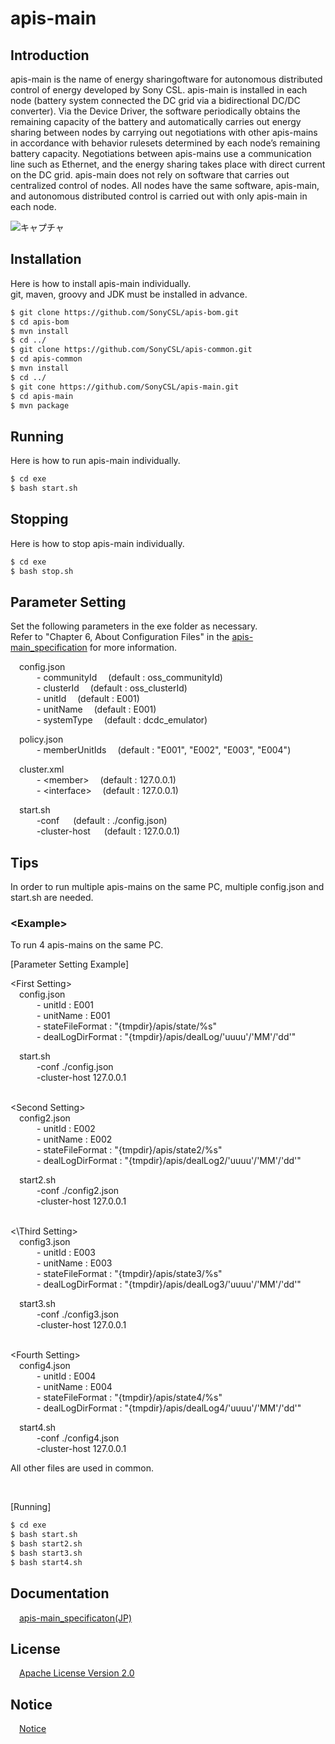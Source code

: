 # apis-main

## Introduction
apis-main is the name of energy sharingoftware for autonomous distributed control of energy developed by Sony CSL. apis-main is installed in each node (battery system connected the DC grid via a bidirectional DC/DC converter). Via the Device Driver, the software periodically obtains the remaining capacity of the battery and automatically carries out energy sharing between nodes by carrying out negotiations with other apis-mains in accordance with behavior rulesets determined by each node’s remaining battery capacity. Negotiations between apis-mains use a communication line such as Ethernet, and the energy sharing takes place with direct current on the DC grid. apis-main does not rely on software that carries out centralized control of nodes. All nodes have the same software, apis-main, and autonomous distributed control is carried out with only apis-main in each node.  

![キャプチャ](https://user-images.githubusercontent.com/71874910/94899039-87ea0600-04cd-11eb-96a0-afa5466b3742.PNG)

## Installation
Here is how to install apis-main individually.  
git, maven, groovy and JDK must be installed in advance.

```bash
$ git clone https://github.com/SonyCSL/apis-bom.git
$ cd apis-bom
$ mvn install
$ cd ../
$ git clone https://github.com/SonyCSL/apis-common.git
$ cd apis-common
$ mvn install
$ cd ../
$ git cone https://github.com/SonyCSL/apis-main.git
$ cd apis-main
$ mvn package
```

## Running
Here is how to run apis-main individually.  
```bash
$ cd exe
$ bash start.sh
```

## Stopping
Here is how to stop apis-main individually.  
```bash
$ cd exe
$ bash stop.sh
```

## Parameter Setting
Set the following parameters in the exe folder as necessary.   
Refer to "Chapter 6, About Configuration Files" in the [apis-main_specification](#anchor1) for more information.

&emsp;config.json   
&emsp;&emsp;&emsp;- communityId   &emsp;(default : oss_communityId)  
&emsp;&emsp;&emsp;- clusterId     &emsp;(default : oss_clusterId)  
&emsp;&emsp;&emsp;- unitId        &emsp;(default : E001)  
&emsp;&emsp;&emsp;- unitName      &emsp;(default : E001)  
&emsp;&emsp;&emsp;- systemType    &emsp;(default : dcdc_emulator)  

&emsp;policy.json    
&emsp;&emsp;&emsp;- memberUnitIds  &emsp;(default : "E001", "E002", "E003", "E004")

&emsp;cluster.xml  
&emsp;&emsp;&emsp;- \<member\>  &emsp;(default : 127.0.0.1)  
&emsp;&emsp;&emsp;- \<interface\>  &emsp;(default : 127.0.0.1)  

&emsp;start.sh  
&emsp;&emsp;&emsp;-conf &emsp; (default : ./config.json)  
&emsp;&emsp;&emsp;-cluster-host &emsp; (default : 127.0.0.1)  



## Tips
In order to run multiple apis-mains on the same PC, multiple config.json and start.sh are needed.

### \<Example\>
To run 4 apis-mains on the same PC.

[Parameter Setting Example]  

\<First Setting\>  
&emsp;config.json     
&emsp;&emsp;&emsp;- unitId     : E001  
&emsp;&emsp;&emsp;- unitName   : E001  
&emsp;&emsp;&emsp;- stateFileFormat   : "{tmpdir}/apis/state/%s"  
&emsp;&emsp;&emsp;- dealLogDirFormat   : "{tmpdir}/apis/dealLog/'uuuu'/'MM'/'dd'" 

&emsp;start.sh  
&emsp;&emsp;&emsp;-conf ./config.json  
&emsp;&emsp;&emsp;-cluster-host 127.0.0.1  
<br />

\<Second Setting\>  
&emsp;config2.json   
&emsp;&emsp;&emsp;- unitId : E002  
&emsp;&emsp;&emsp;- unitName   : E002  
&emsp;&emsp;&emsp;- stateFileFormat   : "{tmpdir}/apis/state2/%s"  
&emsp;&emsp;&emsp;- dealLogDirFormat   : "{tmpdir}/apis/dealLog2/'uuuu'/'MM'/'dd'"  

&emsp;start2.sh  
&emsp;&emsp;&emsp;-conf ./config2.json   
&emsp;&emsp;&emsp;-cluster-host 127.0.0.1  
<br />

<\Third Setting\>  
&emsp;config3.json    
&emsp;&emsp;&emsp;- unitId : E003  
&emsp;&emsp;&emsp;- unitName   : E003  
&emsp;&emsp;&emsp;- stateFileFormat   : "{tmpdir}/apis/state3/%s"  
&emsp;&emsp;&emsp;- dealLogDirFormat   : "{tmpdir}/apis/dealLog3/'uuuu'/'MM'/'dd'"  

&emsp;start3.sh  
&emsp;&emsp;&emsp;-conf ./config3.json  
&emsp;&emsp;&emsp;-cluster-host 127.0.0.1  
<br />

\<Fourth Setting\>  
&emsp;config4.json  
&emsp;&emsp;&emsp;- unitId : E004  
&emsp;&emsp;&emsp;- unitName   : E004  
&emsp;&emsp;&emsp;- stateFileFormat   : "{tmpdir}/apis/state4/%s"  
&emsp;&emsp;&emsp;- dealLogDirFormat   : "{tmpdir}/apis/dealLog4/'uuuu'/'MM'/'dd'"  

&emsp;start4.sh  
&emsp;&emsp;&emsp;-conf ./config4.json  
&emsp;&emsp;&emsp;-cluster-host 127.0.0.1  

All other files are used in common.

<br />

[Running]  
```bash
$ cd exe  
$ bash start.sh  
$ bash start2.sh  
$ bash start3.sh  
$ bash start4.sh  
```
  
<a id="anchor1"></a>
## Documentation
&emsp;[apis-main_specificaton(JP)](https://github.com/oes-github/apis-main/blob/master/doc/jp/apis-main_specification.md)


## License
&emsp;[Apache License Version 2.0](https://github.com/oes-github/apis-main/blob/master/LICENSE)


## Notice
&emsp;[Notice](https://github.com/oes-github/apis-main/blob/master/NOTICE.md)
